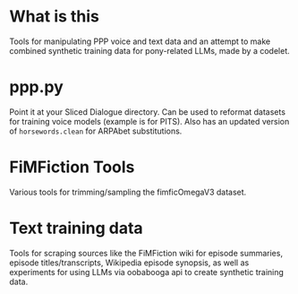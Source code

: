 # What is this
Tools for manipulating PPP voice and text data and an attempt to make combined
synthetic training data for pony-related LLMs, made by a codelet.

# ppp.py
Point it at your Sliced Dialogue directory. Can be used to reformat datasets for
training voice models (example is for PITS). Also has an updated version of
`horsewords.clean` for ARPAbet substitutions.

# FiMFiction Tools
Various tools for trimming/sampling the fimficOmegaV3 dataset.

# Text training data
Tools for scraping sources like the FiMFiction wiki for episode summaries,
episode titles/transcripts, Wikipedia episode synopsis, as well as experiments
for using LLMs via oobabooga api to create synthetic training data.
